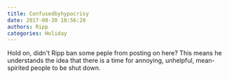 ```yaml
---
title: Confusedbyhypocrisy
date: 2017-08-30 18:56:28
authors: Ripp
categories: Holiday
---
```


 Hold on, didn't Ripp ban some peple from posting on here? This means he understands the idea that there is a time for annoying, unhelpful, mean-spirited people to be shut down.